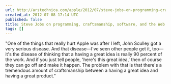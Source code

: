 ```yaml
---
url: http://arstechnica.com/apple/2012/07/steve-jobs-on-programming-craftsmanship-software-and-the-web/
created_at: 2012-07-08 17:14 UTC
published: false
title: Steve Jobs on programming, craftsmanship, software, and the Web
tags: []
---
```


"One of the things that really hurt Apple was after I left, John Sculley got a very serious disease. And that disease—I've seen other people get it, too—it's the disease of thinking that a having a great idea is really 90 percent of the work. And if you just tell people, 'here's this great idea,' then of course they can go off and make it happen. The problem with that is that there's a tremendous amount of craftsmanship between a having a great idea and having a great product."

